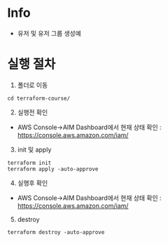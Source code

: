 # Info
* 유저 및 유저 그룹 생성예

# 실행 절차
1. 폴더로 이동
```
cd terraform-course/
```

2. 실행전 확인
* AWS Console→AIM Dashboard에서 현재 상태 확인 : https://console.aws.amazon.com/iam/

3. init 및 apply
```
terraform init
terraform apply -auto-approve
```

4. 실행후 확인
* AWS Console→AIM Dashboard에서 현재 상태 확인 : https://console.aws.amazon.com/iam/

5. destroy
```
terraform destroy -auto-approve
```
